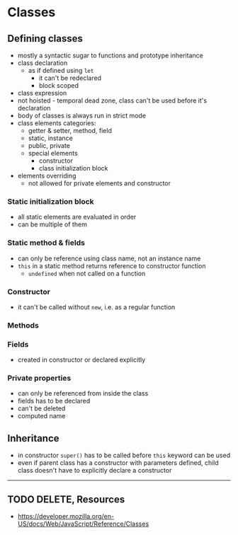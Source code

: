# Classes

## Defining classes

* mostly a syntactic sugar to functions and prototype inheritance
* class declaration
  * as if defined using `let`
    * it can't be redeclared
    * block scoped
* class expression
* not hoisted - temporal dead zone, class can't be used before it's declaration
* body of classes is always run in strict mode
* class elements categories:
  * getter & setter, method, field
  * static, instance
  * public, private
  * special elements
    * constructor
    * class initialization block
* elements overriding
  * not allowed for private elements and constructor

### Static initialization block

* all static elements are evaluated in order
* can be multiple of them

### Static method & fields

* can only be reference using class name, not an instance name
* `this` in a static method returns reference to constructor function
  * `undefined` when not called on a function

### Constructor

* it can't be called without `new`, i.e. as a regular function

### Methods

### Fields

* created in constructor or declared explicitly

### Private properties

* can only be referenced from inside the class
* fields has to be declared
* can't be deleted
* computed name

## Inheritance

* in constructor `super()` has to be called before `this` keyword can be used
* even if parent class has a constructor with parameters defined, child class doesn't have to explicitly declare
  a constructor

___

## TODO DELETE, Resources

* https://developer.mozilla.org/en-US/docs/Web/JavaScript/Reference/Classes